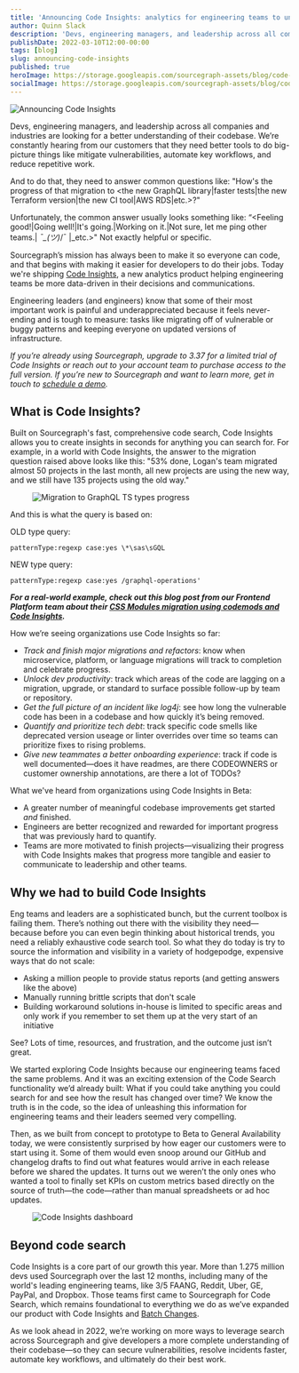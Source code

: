 ```yaml
---
title: 'Announcing Code Insights: analytics for engineering teams to understand and visualize their codebase over time'
author: Quinn Slack
description: 'Devs, engineering managers, and leadership across all companies and industries are looking for a better understanding of their codebase. Code Insights allows you to create insights for anything you can search for in seconds.'
publishDate: 2022-03-10T12:00-00:00
tags: [blog]
slug: announcing-code-insights
published: true
heroImage: https://storage.googleapis.com/sourcegraph-assets/blog/code-insights-ga-blogs/code-insights-ga-announcement.png
socialImage: https://storage.googleapis.com/sourcegraph-assets/blog/code-insights-ga-blogs/code-insights-ga-announcement.png
---
```


![Announcing Code Insights](https://storage.googleapis.com/sourcegraph-assets/blog/code-insights-ga-blogs/code-insights-ga-announcement.png)

Devs, engineering managers, and leadership across all companies and industries are looking for a better understanding of their codebase. We’re constantly hearing from our customers that they need better tools to do big-picture things like mitigate vulnerabilities, automate key workflows, and reduce repetitive work.

And to do that, they need to answer common questions like: "How's the progress of that migration to &lt;the new GraphQL library|faster tests|the new Terraform version|the new CI tool|AWS RDS|etc.>?"

Unfortunately, the common answer usually looks something like: “&lt;Feeling good!|Going well!|It's going.|Working on it.|Not sure, let me ping other teams.| _¯\_(ツ)_/¯ |\_etc.>" Not exactly helpful or specific.

Sourcegraph’s mission has always been to make it so everyone can code, and that begins with making it easier for developers to do their jobs. Today we're shipping [Code Insights](/code-insights/), a new analytics product helping engineering teams be more data-driven in their decisions and communications.

Engineering leaders (and engineers) know that some of their most important work is painful and underappreciated because it feels never-ending and is tough to measure: tasks like migrating off of vulnerable or buggy patterns and keeping everyone on updated versions of infrastructure.

_If you’re already using Sourcegraph, upgrade to 3.37 for a limited trial of Code Insights or reach out to your account team to purchase access to the full version. If you’re new to Sourcegraph and want to learn more, get in touch to [schedule a demo](/contact/request-code-insights-demo/)._

## What is Code Insights?

Built on Sourcegraph's fast, comprehensive code search, Code Insights allows you to create insights in seconds for anything you can search for. For example, in a world with Code Insights, the answer to the migration question raised above looks like this: "53% done, Logan's team migrated almost 50 projects in the last month, all new projects are using the new way, and we still have 135 projects using the old way."

<figure>
  <img src="https://storage.googleapis.com/sourcegraph-assets/blog/code-insights-ga-blogs/migration-to-new-graphql-ts-types.svg" alt="Migration to GraphQL TS types progress" className="no-shadow"></img>
</figure>

And this is what the query is based on:

OLD type query:

`patternType:regexp case:yes \*\sas\sGQL`

NEW type query:

`patternType:regexp case:yes /graphql-operations'`

_**For a real-world example, check out this blog post from our Frontend Platform team about their [CSS Modules migration using codemods and Code Insights](/blog/migrating-to-css-modules-with-codemods-and-code-insights/).**_

How we’re seeing organizations use Code Insights so far:

- _Track and finish major migrations and refactors_: know when microservice, platform, or language migrations will track to completion and celebrate progress.
- _Unlock dev productivity_: track which areas of the code are lagging on a migration, upgrade, or standard to surface possible follow-up by team or repository.
- _Get the full picture of an incident like log4j_: see how long the vulnerable code has been in a codebase and how quickly it’s being removed.
- _Quantify and prioritize tech debt_: track specific code smells like deprecated version useage or linter overrides over time so teams can prioritize fixes to rising problems.
- _Give new teammates a better onboarding experience_: track if code is well documented—does it have readmes, are there CODEOWNERS or customer ownership annotations, are there a lot of TODOs?

What we've heard from organizations using Code Insights in Beta:

- A greater number of meaningful codebase improvements get started _and_ finished.
- Engineers are better recognized and rewarded for important progress that was previously hard to quantify.
- Teams are more motivated to finish projects—visualizing their progress with Code Insights makes that progress more tangible and easier to communicate to leadership and other teams.

## Why we had to build Code Insights

Eng teams and leaders are a sophisticated bunch, but the current toolbox is failing them. There’s nothing out there with the visibility they need—because before you can even begin thinking about historical trends, you need a reliably exhaustive code search tool. So what they do today is try to source the information and visibility in a variety of hodgepodge, expensive ways that do not scale:

- Asking a million people to provide status reports (and getting answers like the above)
- Manually running brittle scripts that don't scale
- Building workaround solutions in-house is limited to specific areas and only work if you remember to set them up at the very start of an initiative

See? Lots of time, resources, and frustration, and the outcome just isn’t great.

We started exploring Code Insights because our engineering teams faced the same problems. And it was an exciting extension of the Code Search functionality we’d already built: What if you could take anything you could search for and see how the result has changed over time? We know the truth is in the code, so the idea of unleashing this information for engineering teams and their leaders seemed very compelling.

Then, as we built from concept to prototype to Beta to General Availability today, we were consistently surprised by how eager our customers were to start using it. Some of them would even snoop around our GitHub and changelog drafts to find out what features would arrive in each release before we shared the updates. It turns out we weren’t the only ones who wanted a tool to finally set KPIs on custom metrics based directly on the source of truth—the code—rather than manual spreadsheets or ad hoc updates.

<figure>
  <img src="https://storage.googleapis.com/sourcegraph-assets/blog/code-insights-ga-blogs/code-insights-dashboard.svg" alt="Code Insights dashboard" className="no-shadow"></img>
</figure>

## Beyond code search

Code Insights is a core part of our growth this year. More than 1.275 million devs used Sourcegraph over the last 12 months, including many of the world's leading engineering teams, like 3/5 FAANG, Reddit, Uber, GE, PayPal, and Dropbox. Those teams first came to Sourcegraph for Code Search, which remains foundational to everything we do as we’ve expanded our product with Code Insights and [Batch Changes](https://about.sourcegraph.com/blog/introducing-batch-changes/).

As we look ahead in 2022, we’re working on more ways to leverage search across Sourcegraph and give developers a more complete understanding of their codebase—so they can secure vulnerabilities, resolve incidents faster, automate key workflows, and ultimately do their best work.

<style>
{`
  figure .no-shadow { box-shadow: none; }
  .workingtable-highlight td { color: #ffffff; background-color: #005cb9; }

  figcaption {
    text-align: center;
    margin-top: -2rem;
    font-style: italic;
  }`}
</style>
